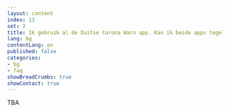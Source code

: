 ```yaml
---
layout: content
index: 13
set: 2
title: Ik gebruik al de Duitse Corona Warn app. Kan ik beide apps tegelijkertijd gebruiken?
lang: bg
contentLang: en
published: false
categories:
- bg
- faq
showBreadCrumbs: true
showContact: true
---
```


TBA
